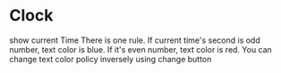 # Clock
show current Time
There is one rule.
If current time's second is odd number, text color is blue. If it's even number, text color is red.
You can change text color policy inversely using change button
